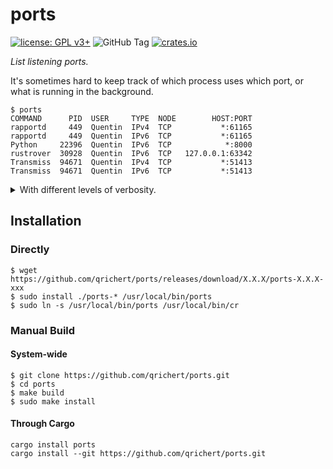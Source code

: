 # ports

[![license: GPL v3+](https://img.shields.io/badge/license-GPLv3+-blue)](https://www.gnu.org/licenses/gpl-3.0)
![GitHub Tag](https://img.shields.io/github/v/tag/qrichert/ports?sort=semver&filter=*.*.*&label=release)
[![crates.io](https://img.shields.io/crates/d/ports?logo=rust&logoColor=white&color=orange)](https://crates.io/crates/ports)

_List listening ports._

It's sometimes hard to keep track of which process uses which port, or
what is running in the background.

```console
$ ports
COMMAND      PID  USER     TYPE  NODE        HOST:PORT
rapportd     449  Quentin  IPv4  TCP           *:61165
rapportd     449  Quentin  IPv6  TCP           *:61165
Python     22396  Quentin  IPv6  TCP            *:8000
rustrover  30928  Quentin  IPv6  TCP   127.0.0.1:63342
Transmiss  94671  Quentin  IPv4  TCP           *:51413
Transmiss  94671  Quentin  IPv6  TCP           *:51413
```

<details><summary>With different levels of verbosity.</summary>
<p>

```console
$ ports -vv
COMMAND      PID  USER     TYPE  NODE        HOST:PORT  %CPU  %MEM  COMMAND
rapportd     449  Quentin  IPv4  TCP           *:61165   0.0   0.1  /usr/libexec/rapportd
rapportd     449  Quentin  IPv6  TCP           *:61165   0.0   0.1  /usr/libexec/rapportd
Python     22396  Quentin  IPv6  TCP            *:8000   0.0   0.2  /usr/local/Cellar/python@3.12/3.12.3/Frameworks/Python.framework/Versions/3.12/Resources/Python.app/Contents/MacOS/Python -m http.server
rustrover  30928  Quentin  IPv6  TCP   127.0.0.1:63342   7.2  34.5  /Applications/RustRover.app/Contents/MacOS/rustrover
Transmiss  94671  Quentin  IPv4  TCP           *:51413   0.0   0.1  /Applications/Transmission.app/Contents/MacOS/Transmission
Transmiss  94671  Quentin  IPv6  TCP           *:51413   0.0   0.1  /Applications/Transmission.app/Contents/MacOS/Transmission
```

```console
$ ports -vvv
COMMAND      PID  USER     TYPE  NODE        HOST:PORT  %CPU  %MEM    START       TIME  COMMAND
rapportd     449  Quentin  IPv4  TCP           *:61165   0.0   0.1  12Jul24    3:05.13  /usr/libexec/rapportd
rapportd     449  Quentin  IPv6  TCP           *:61165   0.0   0.1  12Jul24    3:05.13  /usr/libexec/rapportd
Python     22396  Quentin  IPv6  TCP            *:8000   0.0   0.1   5:47PM    0:00.18  /usr/local/Cellar/python@3.12/3.12.3/Frameworks/Python.framework/Versions/3.12/Resources/Python.app/Contents/MacOS/Python -m http.server
rustrover  30928  Quentin  IPv6  TCP   127.0.0.1:63342  18.3  32.2  Mon06PM  295:40.56  /Applications/RustRover.app/Contents/MacOS/rustrover
Transmiss  94671  Quentin  IPv4  TCP           *:51413   0.0   0.2   3Aug24   96:41.80  /Applications/Transmission.app/Contents/MacOS/Transmission
Transmiss  94671  Quentin  IPv6  TCP           *:51413   0.0   0.2   3Aug24   96:41.80  /Applications/Transmission.app/Contents/MacOS/Transmission
```

</p>
</details>

## Installation

### Directly

```console
$ wget https://github.com/qrichert/ports/releases/download/X.X.X/ports-X.X.X-xxx
$ sudo install ./ports-* /usr/local/bin/ports
$ sudo ln -s /usr/local/bin/ports /usr/local/bin/cr
```

### Manual Build

#### System-wide

```console
$ git clone https://github.com/qrichert/ports.git
$ cd ports
$ make build
$ sudo make install
```

#### Through Cargo

```shell
cargo install ports
cargo install --git https://github.com/qrichert/ports.git
```
